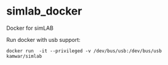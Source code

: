 # simlab_docker
Docker for simLAB

Run docker with usb support:
```
docker run  -it --privileged -v /dev/bus/usb:/dev/bus/usb kamwar/simlab
```
